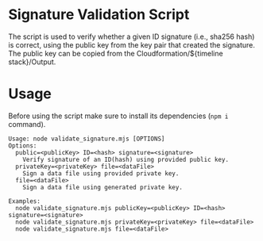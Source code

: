 # Signature Validation Script

The script is used to verify whether a given ID signature (i.e., sha256 hash) is correct, using the public key from the key pair that created the signature. The public key can be copied from the Cloudformation/${timeline stack}/Output.

# Usage

Before using the script make sure to install its dependencies (`npm i` command).

```
Usage: node validate_signature.mjs [OPTIONS]
Options:
  public=<publicKey> ID=<hash> signature=<signature>
    Verify signature of an ID(hash) using provided public key.
  privateKey=<privateKey> file=<dataFile>
    Sign a data file using provided private key.
  file=<dataFile>
    Sign a data file using generated private key.

Examples:
  node validate_signature.mjs publicKey=<publicKey> ID=<hash> signature=<signature>
  node validate_signature.mjs privateKey=<privateKey> file=<dataFile>
  node validate_signature.mjs file=<dataFile>

```
